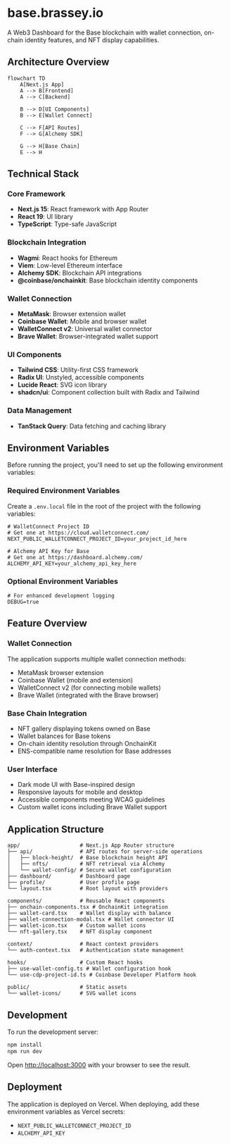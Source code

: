 # base.brassey.io

A Web3 Dashboard for the Base blockchain with wallet connection, on-chain identity features, and NFT display capabilities.

## Architecture Overview

```mermaid
flowchart TD
    A[Next.js App]
    A --> B[Frontend]
    A --> C[Backend]
    
    B --> D[UI Components]
    B --> E[Wallet Connect]
    
    C --> F[API Routes]
    F --> G[Alchemy SDK]
    
    G --> H[Base Chain]
    E --> H
```

## Technical Stack

### Core Framework
- **Next.js 15**: React framework with App Router
- **React 19**: UI library
- **TypeScript**: Type-safe JavaScript

### Blockchain Integration
- **Wagmi**: React hooks for Ethereum
- **Viem**: Low-level Ethereum interface
- **Alchemy SDK**: Blockchain API integrations
- **@coinbase/onchainkit**: Base blockchain identity components

### Wallet Connection
- **MetaMask**: Browser extension wallet
- **Coinbase Wallet**: Mobile and browser wallet
- **WalletConnect v2**: Universal wallet connector
- **Brave Wallet**: Browser-integrated wallet support

### UI Components
- **Tailwind CSS**: Utility-first CSS framework
- **Radix UI**: Unstyled, accessible components
- **Lucide React**: SVG icon library
- **shadcn/ui**: Component collection built with Radix and Tailwind

### Data Management
- **TanStack Query**: Data fetching and caching library

## Environment Variables

Before running the project, you'll need to set up the following environment variables:

### Required Environment Variables

Create a `.env.local` file in the root of the project with the following variables:

```
# WalletConnect Project ID 
# Get one at https://cloud.walletconnect.com/
NEXT_PUBLIC_WALLETCONNECT_PROJECT_ID=your_project_id_here

# Alchemy API Key for Base
# Get one at https://dashboard.alchemy.com/
ALCHEMY_API_KEY=your_alchemy_api_key_here
```

### Optional Environment Variables
```
# For enhanced development logging
DEBUG=true
```

## Feature Overview

### Wallet Connection
The application supports multiple wallet connection methods:
- MetaMask browser extension
- Coinbase Wallet (mobile and extension)
- WalletConnect v2 (for connecting mobile wallets)
- Brave Wallet (integrated with the Brave browser)

### Base Chain Integration
- NFT gallery displaying tokens owned on Base
- Wallet balances for Base tokens
- On-chain identity resolution through OnchainKit
- ENS-compatible name resolution for Base addresses

### User Interface
- Dark mode UI with Base-inspired design
- Responsive layouts for mobile and desktop
- Accessible components meeting WCAG guidelines
- Custom wallet icons including Brave Wallet support

## Application Structure

```
app/                   # Next.js App Router structure
├── api/               # API routes for server-side operations
│   ├── block-height/  # Base blockchain height API
│   ├── nfts/          # NFT retrieval via Alchemy
│   └── wallet-config/ # Secure wallet configuration
├── dashboard/         # Dashboard page
├── profile/           # User profile page
└── layout.tsx         # Root layout with providers

components/            # Reusable React components
├── onchain-components.tsx # OnchainKit integration
├── wallet-card.tsx    # Wallet display with balance
├── wallet-connection-modal.tsx # Wallet connector UI
├── wallet-icon.tsx    # Custom wallet icons
└── nft-gallery.tsx    # NFT display component

context/               # React context providers
└── auth-context.tsx   # Authentication state management

hooks/                 # Custom React hooks
├── use-wallet-config.ts # Wallet configuration hook
└── use-cdp-project-id.ts # Coinbase Developer Platform hook

public/                # Static assets
└── wallet-icons/      # SVG wallet icons
```

## Development

To run the development server:

```bash
npm install
npm run dev
```

Open [http://localhost:3000](http://localhost:3000) with your browser to see the result.

## Deployment

The application is deployed on Vercel. When deploying, add these environment variables as Vercel secrets:
- `NEXT_PUBLIC_WALLETCONNECT_PROJECT_ID`
- `ALCHEMY_API_KEY` 